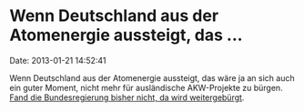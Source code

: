 Wenn Deutschland aus der Atomenergie aussteigt, das \...
========================================================

Date: 2013-01-21 14:52:41

Wenn Deutschland aus der Atomenergie aussteigt, das wäre ja an sich auch
ein guter Moment, nicht mehr für ausländische AKW-Projekte zu bürgen.
[Fand die Bundesregierung bisher nicht, da wird
weitergebürgt](http://www.jungewelt.de/2013/01-21/034.php).
